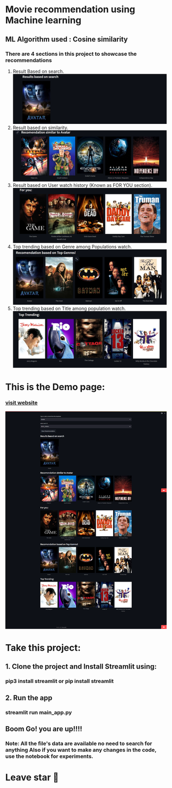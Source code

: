 # Movie recommendation using Machine learning
## ML Algorithm used : Cosine similarity

### There are 4 sections in this project to showcase the recommendations
1. Result Based on search.
![Alt text](readmdasset/image.png)
2. Result based on similarity.
![Alt text](readmdasset/image-1.png)
3. Result based on User watch history (Known as FOR YOU section).
![Alt text](readmdasset/image-2.png)
4. Top trending based on Genre among Populations watch.
![Alt text](readmdasset/image-3.png)
5. Top trending based on Title among population watch.
![Alt text](readmdasset/image-4.png)

# This is the Demo page:
### [visit website](https://mov-rec.streamlit.app/)
![Alt text](readmdasset/screencapture-movierecgit-gtzdpvpweeynvj93ugjsn7-streamlit-app-2023-08-30-14_41_18.png)


# Take this project:
## 1. Clone the project and Install Streamlit using:
 ### pip3 install streamlit or pip install streamlit

## 2. Run the app
 ### streamlit run main_app.py

## Boom Go! you are up!!!! 


### Note: All the file's data are available no need to search for anything Also if you want to make any changes in the code, use the notebook for experiments.

# Leave star 🌟
